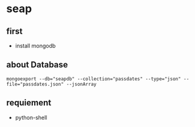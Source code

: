 # seap
## first 
- install mongodb

## about Database
`mongoexport --db="seapdb" --collection="passdates" --type="json" --file="passdates.json" --jsonArray`
## requiement
- python-shell
